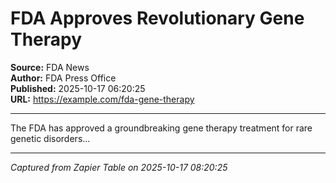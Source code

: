 # FDA Approves Revolutionary Gene Therapy

**Source:** FDA News  
**Author:** FDA Press Office  
**Published:** 2025-10-17 06:20:25  
**URL:** https://example.com/fda-gene-therapy  

---

The FDA has approved a groundbreaking gene therapy treatment for rare genetic disorders...

---
*Captured from Zapier Table on 2025-10-17 08:20:25*

